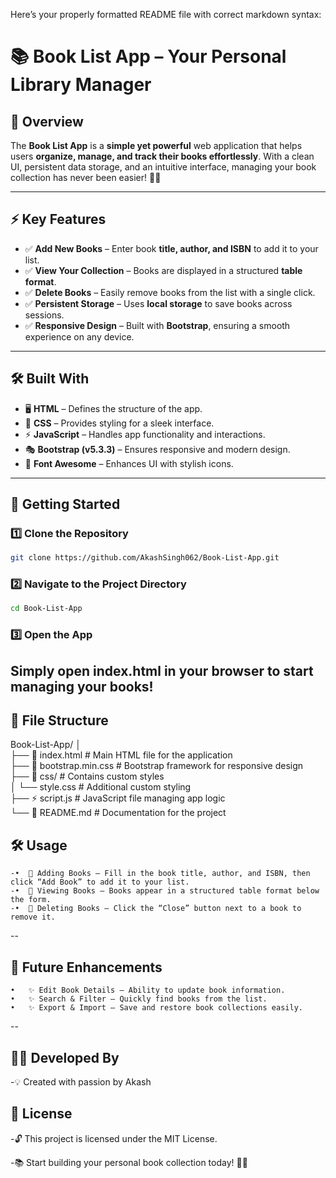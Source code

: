 Here’s your properly formatted README file with correct markdown syntax:

# 📚 Book List App – Your Personal Library Manager  

## 🌟 Overview  
The **Book List App** is a **simple yet powerful** web application that helps users **organize, manage, and track their books effortlessly**. With a clean UI, persistent data storage, and an intuitive interface, managing your book collection has never been easier! 📖✨  

---

## ⚡ Key Features  
- ✅ **Add New Books** – Enter book **title, author, and ISBN** to add it to your list.  
- ✅ **View Your Collection** – Books are displayed in a structured **table format**.  
- ✅ **Delete Books** – Easily remove books from the list with a single click.  
- ✅ **Persistent Storage** – Uses **local storage** to save books across sessions.  
- ✅ **Responsive Design** – Built with **Bootstrap**, ensuring a smooth experience on any device.  

---

## 🛠 Built With  
- 🖥️ **HTML** – Defines the structure of the app.  
- 🎨 **CSS** – Provides styling for a sleek interface.  
- ⚡ **JavaScript** – Handles app functionality and interactions.  
- 🎭 **Bootstrap (v5.3.3)** – Ensures responsive and modern design.  
- 🔗 **Font Awesome** – Enhances UI with stylish icons.  

---

## 🚀 Getting Started  

### 1️⃣ Clone the Repository  
```bash
git clone https://github.com/AkashSingh062/Book-List-App.git
```

### 2️⃣ Navigate to the Project Directory

```bash
cd Book-List-App
```

### 3️⃣ Open the App

Simply open index.html in your browser to start managing your books!
--
## 📁 File Structure

Book-List-App/
│  
├── 📝 index.html          # Main HTML file for the application  
├── 🎨 bootstrap.min.css    # Bootstrap framework for responsive design  
├── 📂 css/                 # Contains custom styles  
│   └── style.css          # Additional custom styling  
├── ⚡ script.js            # JavaScript file managing app logic  
└── 📖 README.md           # Documentation for the project  

## 🛠 Usage
	-•	📌 Adding Books – Fill in the book title, author, and ISBN, then click “Add Book” to add it to your list.
	-•	📌 Viewing Books – Books appear in a structured table format below the form.
	-•	📌 Deleting Books – Click the “Close” button next to a book to remove it.
--
## 🌟 Future Enhancements
	•	✨ Edit Book Details – Ability to update book information.
	•	✨ Search & Filter – Quickly find books from the list.
	•	✨ Export & Import – Save and restore book collections easily.
--
## 👨‍💻 Developed By

-💡 Created with passion by Akash

## 📜 License

-🔓 This project is licensed under the MIT License.

-📚 Start building your personal book collection today! 📖🚀
